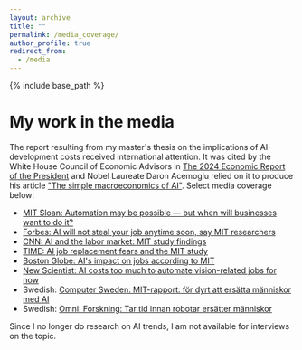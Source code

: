 ```yaml
---
layout: archive
title: ""
permalink: /media_coverage/
author_profile: true
redirect_from:
  - /media
---
```


{% include base_path %}

My work in the media
======

The report resulting from my master's thesis on the implications of AI-development costs received international attention. It was cited by the White House Council of Economic Advisors in [The 2024 Economic Report of the President](https://bidenwhitehouse.archives.gov/cea/written-materials/2024/03/21/the-2024-economic-report-of-the-president/) and Nobel Laureate Daron Acemoglu relied on it to produce his article ["The simple macroeconomics of AI"](https://academic.oup.com/economicpolicy/article/40/121/13/7728473). Select media coverage below:

* [MIT Sloan: Automation may be possible — but when will businesses want to do it?](https://mitsloan.mit.edu/ideas-made-to-matter/automation-may-be-possible-when-will-businesses-want-to-do-it)
* [Forbes: AI will not steal your job anytime soon, say MIT researchers](https://www.forbes.com/sites/gilpress/2024/01/22/ai-will-not-steal-your-job-anytime-soon-say-mit-researchers/)
* [CNN: AI and the labor market: MIT study findings](https://edition.cnn.com/2024/01/22/tech/ai-labor-market-mit-study/index.html)
* [TIME: AI job replacement fears and the MIT study](https://time.com/6565026/ai-job-replacement-mit-study/)
* [Boston Globe: AI's impact on jobs according to MIT](https://www.bostonglobe.com/2024/01/22/business/ai-jobs-mit/)
* [New Scientist: AI costs too much to automate vision-related jobs for now](https://www.newscientist.com/article/2413386-ai-costs-too-much-to-automate-vision-related-jobs-for-now/)
* Swedish: [Computer Sweden: MIT-rapport: för dyrt att ersätta människor med AI](https://computersweden.se/article/1297982/mit-rapport-for-dyrt-att-ersatta-manniskor-med-ai.html)
* Swedish: [Omni: Forskning: Tar tid innan robotar ersätter människor](https://omni.se/forskning-tar-tid-innan-robotar-ersatter-manniskor/a/BWO2Vw)

Since I no longer do research on AI trends, I am not available for interviews on the topic. 

